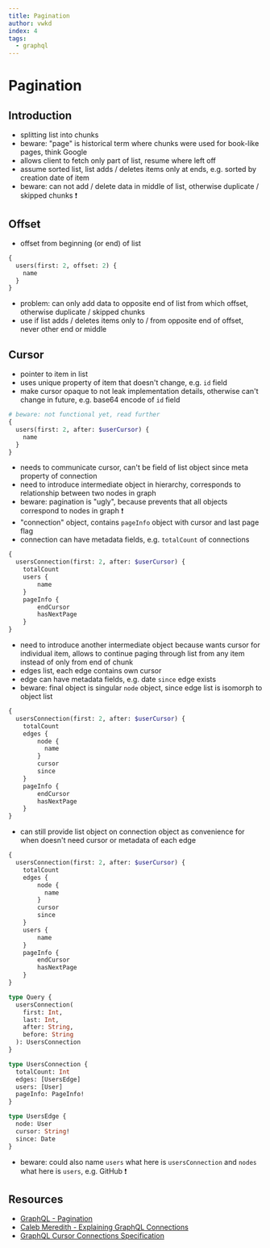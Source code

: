 ```yaml
---
title: Pagination
author: vwkd
index: 4
tags:
  - graphql
---
```

# Pagination



## Introduction

- splitting list into chunks
- beware: "page" is historical term where chunks were used for book-like pages, think Google
- allows client to fetch only part of list, resume where left off
- assume sorted list, list adds / deletes items only at ends, e.g. sorted by creation date of item
- beware: can not add / delete data in middle of list, otherwise duplicate / skipped chunks ❗️



## Offset

- offset from beginning (or end) of list

```graphql
{
  users(first: 2, offset: 2) {
    name
  }
}
```

- problem: can only add data to opposite end of list from which offset, otherwise duplicate / skipped chunks
- use if list adds / deletes items only to / from opposite end of offset, never other end or middle



## Cursor

- pointer to item in list
- uses unique property of item that doesn't change, e.g. `id` field
- make cursor opaque to not leak implementation details, otherwise can't change in future, e.g. base64 encode of `id` field

```graphql
# beware: not functional yet, read further
{
  users(first: 2, after: $userCursor) {
    name
  }
}
```

- needs to communicate cursor, can't be field of list object since meta property of connection
- need to introduce intermediate object in hierarchy, corresponds to relationship between two nodes in graph
- beware: pagination is "ugly", because prevents that all objects correspond to nodes in graph ❗️
- "connection" object, contains `pageInfo` object with cursor and last page flag
- connection can have metadata fields, e.g. `totalCount` of connections

```graphql
{
  usersConnection(first: 2, after: $userCursor) {
    totalCount
    users {
        name
    }
    pageInfo {
        endCursor
        hasNextPage
    }
}
```

- need to introduce another intermediate object because wants cursor for individual item, allows to continue paging through list from any item instead of only from end of chunk
- edges list, each edge contains own cursor
- edge can have metadata fields, e.g. date `since` edge exists
- beware: final object is singular `node` object, since edge list is isomorph to object list

```graphql
{
  usersConnection(first: 2, after: $userCursor) {
    totalCount
    edges {
        node {
          name
        }
        cursor
        since
    }
    pageInfo {
        endCursor
        hasNextPage
    }
}
```

- can still provide list object on connection object as convenience for when doesn't need cursor or metadata of each edge

```graphql
{
  usersConnection(first: 2, after: $userCursor) {
    totalCount
    edges {
        node {
          name
        }
        cursor
        since
    }
    users {
        name
    }
    pageInfo {
        endCursor
        hasNextPage
    }
}
```

```graphql
type Query {
  usersConnection(
    first: Int,
    last: Int,
    after: String,
    before: String
  ): UsersConnection
}

type UsersConnection {
  totalCount: Int
  edges: [UsersEdge]
  users: [User]
  pageInfo: PageInfo!
}

type UsersEdge {
  node: User
  cursor: String!
  since: Date
}
```

- beware: could also name `users` what here is `usersConnection` and `nodes` what here is `users`, e.g. GitHub ❗️



## Resources

- [GraphQL - Pagination](https://graphql.org/learn/pagination)
- [Caleb Meredith - Explaining GraphQL Connections](https://www.apollographql.com/blog/explaining-graphql-connections-c48b7c3d6976/)
- [GraphQL Cursor Connections Specification](https://relay.dev/graphql/connections.htm)